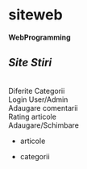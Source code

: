 # siteweb
<b>WebProgramming</b><br>
<b><i><h2>Site Stiri</h2></i></b><br>
Diferite Categorii<br>
Login User/Admin<br>
Adaugare comentarii<br>
Rating articole<br>
Adaugare/Schimbare <ul> <li>articole</li>
 <li> categorii</li></ul>
